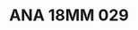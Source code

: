 ---
title: ANA 18MM 029
date: 
draft: false

# descripcion
description : Anillo de plata 925 y ávalon

materials: Plata 925

color: 

dimensions: 18mm diámetro

code: 05-29-1295

type: "Anillos"

categories: []

price: $17.180,00

price_eftvo: $14.600,00

# Images
# first image will be shown in the product page
images:
  # - image: "images/path_to_image"
  # La ubicacion de las imagenes es imagenes/Anillos/Anillos.Nácar/05-29-1295-ana-18mm-029
  - image: "./images/anillos/nácar/05-29-1295-ana-18mm-029.jpg"
---